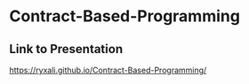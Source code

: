 # Contract-Based-Programming

## Link to Presentation
https://ryxali.github.io/Contract-Based-Programming/
